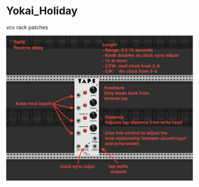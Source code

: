 # Yokai_Holiday
vcv rack patches


![alt text](https://raw.githubusercontent.com/demcanulty/Yokai_Holiday/main/res/Readme_illustrations/TAPS_documentation.png)